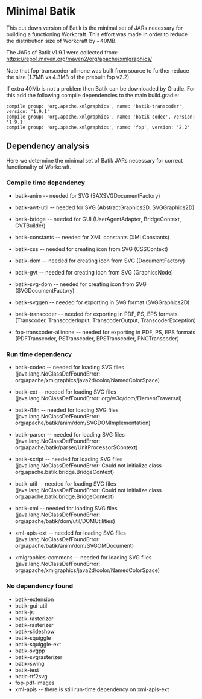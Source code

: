 # Minimal Batik

This cut down version of Batik is the minimal set of JARs necessary
for building a functioning Workcraft. This effort was made in order
to reduce the distribution size of Workcraft by ~40MB.

The JARs of Batik v1.9.1 were collected from:
https://repo1.maven.org/maven2/org/apache/xmlgraphics/

Note that fop-transcoder-allinone was built from source to further
reduce the size (1.7MB vs 4.3MB of the prebuilt fop v2.2).

If extra 40Mb is not a problem then Batik can be downloaded by
Gradle. For this add the following compile dependencies to the
main build.gradle:

    compile group: 'org.apache.xmlgraphics', name: 'batik-transcoder', version: '1.9.1'
    compile group: 'org.apache.xmlgraphics', name: 'batik-codec', version: '1.9.1'
    compile group: 'org.apache.xmlgraphics', name: 'fop', version: '2.2'


## Dependency analysis

Here we determine the minimal set of Batik JARs necessary for correct
functionality of Workcraft.

### Compile time dependency

  * batik-anim -- needed for SVG
    (SAXSVGDocumentFactory)

  * batik-awt-util -- needed for SVG
    (AbstractGraphics2D, SVGGraphics2D)

  * batik-bridge -- needed for GUI
    (UserAgentAdapter, BridgeContext, GVTBuilder)

  * batik-constants -- needed for XML constants
    (XMLConstants)

  * batik-css -- needed for creating icon from SVG
    (CSSContext)

  * batik-dom -- needed for creating icon from SVG
    (DocumentFactory)

  * batik-gvt -- needed for creating icon from SVG
    (GraphicsNode)

  * batik-svg-dom -- needed for creating icon from SVG
    (SVGDocumentFactory)

  * batik-svggen -- needed for exporting in SVG format
    (SVGGraphics2D)

  * batik-transcoder -- needed for exporting in PDF, PS, EPS formats
    (Transcoder, TranscoderInput, TranscoderOutput, TranscoderException)

  * fop-transcoder-allinone -- needed for exporting in PDF, PS, EPS formats
    (PDFTranscoder, PSTranscoder, EPSTranscoder, PNGTranscoder)

### Run time dependency

  * batik-codec -- needed for loading SVG files
    (java.lang.NoClassDefFoundError: org/apache/xmlgraphics/java2d/color/NamedColorSpace)

  * batik-ext -- needed for loading SVG files
    (java.lang.NoClassDefFoundError: org/w3c/dom/ElementTraversal)

  * batik-i18n -- needed for loading SVG files
    (java.lang.NoClassDefFoundError: org/apache/batik/anim/dom/SVGDOMImplementation)

  * batik-parser -- needed for loading SVG files
    (java.lang.NoClassDefFoundError: org/apache/batik/parser/UnitProcessor$Context)

  * batik-script -- needed for loading SVG files
    (java.lang.NoClassDefFoundError: Could not initialize class org.apache.batik.bridge.BridgeContext)

  * batik-util -- needed for loading SVG files
    (java.lang.NoClassDefFoundError: Could not initialize class org.apache.batik.bridge.BridgeContext)

  * batik-xml -- needed for loading SVG files
    (java.lang.NoClassDefFoundError: org/apache/batik/dom/util/DOMUtilities)

  * xml-apis-ext -- needed for loading SVG files
    (java.lang.NoClassDefFoundError: org/apache/batik/anim/dom/SVGOMDocument)

  * xmlgraphics-commons -- needed for loading SVG files
    (java.lang.NoClassDefFoundError: org/apache/xmlgraphics/java2d/color/NamedColorSpace)

### No dependency found

  * batik-extension
  * batik-gui-util
  * batik-js
  * batik-rasterizer
  * batik-rasterizer
  * batik-slideshow
  * batik-squiggle
  * batik-squiggle-ext
  * batik-svgpp
  * batik-svgrasterizer
  * batik-swing
  * batik-test
  * batic-ttf2svg
  * fop-pdf-images
  * xml-apis  -- there is still run-time dependency on xml-apis-ext
